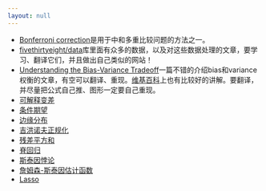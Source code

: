 ```yaml
---
layout: null
---
```


+ [Bonferroni correction](https://en.wikipedia.org/wiki/Bonferroni_correction)是用于中和多重比较问题的方法之一。
+ [fivethirtyeight/data](https://github.com/fivethirtyeight/data)库里面有众多的数据，以及对这些数据处理的文章，要学习、翻译它们，并且做出自己类似的网站！
+ [Understanding the Bias-Variance Tradeoff](http://scott.fortmann-roe.com/docs/BiasVariance.html)一篇不错的介绍bias和variance权衡的文章，有空可以翻译、重现。[维基百科](https://en.wikipedia.org/wiki/Bias%E2%80%93variance_tradeoff)上也有比较好的讲解。要翻译，并尽量把公式自己推、图形一定要自己重现。
+ [可解释变差](https://en.wikipedia.org/wiki/Explained_variation)
+ [条件期望](https://en.wikipedia.org/wiki/Conditional_expectation)
+ [边缘分布](https://en.wikipedia.org/wiki/Marginal_distribution)
+ [吉洪诺夫正规化](https://en.wikipedia.org/wiki/Tikhonov_regularization)
+ [残差平方和](https://en.wikipedia.org/wiki/Residual_sum_of_squares)
+ [脊回归](https://onlinecourses.science.psu.edu/stat857/node/155)
+ [斯泰因悖论](https://en.wikipedia.org/wiki/Stein's_example)
+ [詹姆森-斯泰因估计函数](https://en.wikipedia.org/wiki/James%E2%80%93Stein_estimator)
+ [Lasso](https://en.wikipedia.org/wiki/Lasso_(statistics))
